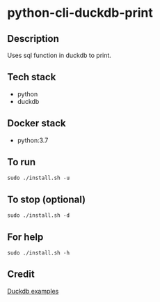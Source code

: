 # python-cli-duckdb-print

## Description
Uses sql function in duckdb to print.

## Tech stack
- python
- duckdb

## Docker stack
- python:3.7

## To run
`sudo ./install.sh -u`

## To stop (optional)
`sudo ./install.sh -d`

## For help
`sudo ./install.sh -h`

## Credit
[Duckdb examples](https://duckdb.org/docs/api/python/overview.html)